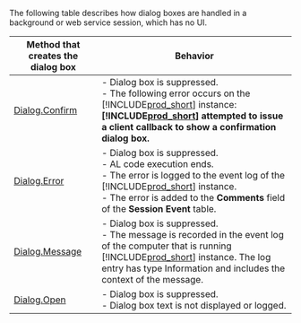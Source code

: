 The following table describes how dialog boxes are handled in a background or web service session, which has no UI.  

|Method that creates the dialog box|Behavior|  
|------------------------------------------|--------------|  
|[Dialog.Confirm](../dialog/dialog-confirm-method.md)|-   Dialog box is suppressed.<br />-   The following error occurs on the [!INCLUDE[prod_short](prod_short.md)] instance: **[!INCLUDE[prod_short](prod_short.md)] attempted to issue a client callback to show a confirmation dialog box.**|  
|[Dialog.Error](../developer/methods-auto/dialog/dialog-error-string-joker-method.md)|-   Dialog box is suppressed.<br />-   AL code execution ends.<br />-   The error is logged to the event log of the [!INCLUDE[prod_short](prod_short.md)] instance.<br />-   The error is added to the **Comments** field of the **Session Event** table.|  
|[Dialog.Message](../developer/methods-auto/dialog/dialog-message-method.md)|-   Dialog box is suppressed.<br />-   The message is recorded in the event log of the computer that is running [!INCLUDE[prod_short](prod_short.md)] instance. The log entry has type Information and includes the context of the message.|  
|[Dialog.Open](../developer/methods-auto/dialog/dialog-open-method.md)|-   Dialog box is suppressed.<br />-   Dialog box text is not displayed or logged.|  